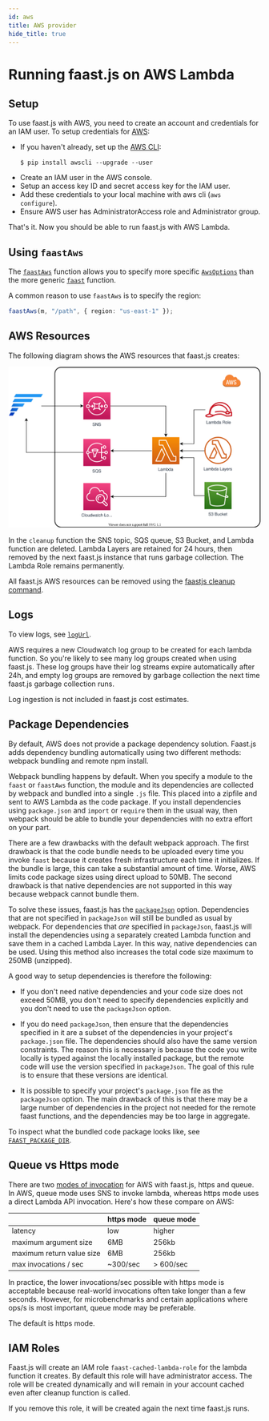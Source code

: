 ```yaml
---
id: aws
title: AWS provider
hide_title: true
---
```


# Running faast.js on AWS Lambda

## Setup

To use faast.js with AWS, you need to create an account and credentials for an IAM user. To setup credentials for [AWS](https://docs.aws.amazon.com/cli/latest/userguide/cli-chap-getting-started.html):

-   If you haven't already, set up the [AWS CLI](https://docs.aws.amazon.com/cli/latest/userguide/installing.html):
    ```shell
    $ pip install awscli --upgrade --user
    ```
-   Create an IAM user in the AWS console.
-   Setup an access key ID and secret access key for the IAM user.
-   Add these credentials to your local machine with aws cli (`aws configure`).
-   Ensure AWS user has AdministratorAccess role and Administrator group.

That's it. Now you should be able to run faast.js with AWS Lambda.

## Using `faastAws`

The [`faastAws`](./api/faastjs.faastaws.md) function allows you to specify more specific [`AwsOptions`](./api/faastjs.awsoptions.md) than the more generic [`faast`](./api/faastjs.faast.md) function.

A common reason to use `faastAws` is to specify the region:

```typescript
faastAws(m, "/path", { region: "us-east-1" });
```

## AWS Resources

The following diagram shows the AWS resources that faast.js creates:

![faastjs-architecture-aws](./assets/faastjs-architecture-aws.svg "faast.js architecture for aws")

In the `cleanup` function the SNS topic, SQS queue, S3 Bucket, and Lambda function are deleted. Lambda Layers are retained for 24 hours, then removed by the next faast.js instance that runs garbage collection. The Lambda Role remains permanently.

All faast.js AWS resources can be removed using the [faastjs cleanup command](./01-introduction.md#cleanup-command).

## Logs

To view logs, see [`logUrl`](./api/faastjs.faastmodule.logurl.md).

AWS requires a new Cloudwatch log group to be created for each lambda function. So you're likely to see many log groups created when using faast.js. These log groups have their log streams expire automatically after 24h, and empty log groups are removed by garbage collection the next time faast.js garbage collection runs.

Log ingestion is not included in faast.js cost estimates.

## Package Dependencies

By default, AWS does not provide a package dependency solution. Faast.js adds dependency bundling automatically using two different methods: webpack bundling and remote npm install.

Webpack bundling happens by default. When you specify a module to the `faast` or `faastAws` function, the module and its dependencies are collected by webpack and bundled into a single `.js` file. This placed into a zipfile and sent to AWS Lambda as the code package. If you install dependencies using `package.json` and `import` or `require` them in the usual way, then webpack should be able to bundle your dependencies with no extra effort on your part.

There are a few drawbacks with the default webpack approach. The first drawback is that the code bundle needs to be uploaded every time you invoke `faast` because it creates fresh infrastructure each time it initializes. If the bundle is large, this can take a substantial amount of time. Worse, AWS limits code package sizes using direct upload to 50MB. The second drawback is that native dependencies are not supported in this way because webpack cannot bundle them.

To solve these issues, faast.js has the [`packageJson`](./api/faastjs.commonoptions.packagejson.md) option. Dependencies that are not specified in `packageJson` will still be bundled as usual by webpack. For dependencies that _are_ specified in `packageJson`, faast.js will install the dependencies using a separately created Lambda function and save them in a cached Lambda Layer. In this way, native dependencies can be used. Using this method also increases the total code size maximum to 250MB (unzipped).

A good way to setup dependencies is therefore the following:

-   If you don't need native dependencies and your code size does not exceed 50MB, you don't need to specify dependencies explicitly and you don't need to use the `packageJson` option.

-   If you do need `packageJson`, then ensure that the dependencies specified in it are a subset of the dependencies in your project's `package.json` file. The dependencies should also have the same version constraints. The reason this is necessary is because the code you write locally is typed against the locally installed package, but the remote code will use the version specified in `packageJson`. The goal of this rule is to ensure that these versions are identical.

-   It is possible to specify your project's `package.json` file as the `packageJson` option. The main drawback of this is that there may be a large number of dependencies in the project not needed for the remote faast functions, and the dependencies may be too large in aggregate.

To inspect what the bundled code package looks like, see [`FAAST_PACKAGE_DIR`](./02-development-workflow.md#understanding-code-bundles-with-faast_package_dir).

## Queue vs Https mode

There are two [modes of invocation](./api/faastjs.commonoptions.mode.md) for AWS with faast.js, https and queue. In AWS, queue mode uses SNS to invoke lambda, whereas https mode uses a direct Lambda API invocation. Here's how these compare on AWS:

|                           | https mode | queue mode |
| ------------------------- | ---------- | ---------- |
| latency                   | low        | higher     |
| maximum argument size     | 6MB        | 256kb      |
| maximum return value size | 6MB        | 256kb      |
| max invocations / sec     | ~300/sec   | > 600/sec  |

In practice, the lower invocations/sec possible with https mode is acceptable because real-world invocations often take longer than a few seconds. However, for microbenchmarks and certain applications where ops/s is most important, queue mode may be preferable.

The default is https mode.

## IAM Roles

Faast.js will create an IAM role `faast-cached-lambda-role` for the lambda function it creates. By default this role will have administrator access. The role will be created dynamically and will remain in your account cached even after cleanup function is called.

If you remove this role, it will be created again the next time faast.js runs.
